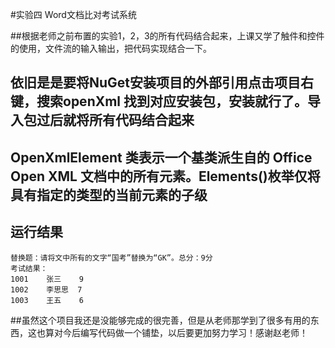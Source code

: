 #实验四 Word文档比对考试系统


##根据老师之前布置的实验1，2，3的所有代码结合起来，上课又学了触件和控件的使用，文件流的输入输出，把代码实现结合一下。

## 依旧是是要将NuGet安装项目的外部引用点击项目右键，搜索openXml 找到对应安装包，安装就行了。导入包过后就将所有代码结合起来

## OpenXmlElement 类表示一个基类派生自的 Office Open XML 文档中的所有元素。Elements<T>()枚举仅将具有指定的类型的当前元素的子级

## 运行结果
```
替换题：请将文中所有的文字“国考”替换为“GK”。总分：9分
考试结果：
1001    张三    9
1002    李思思  7
1003    王五    6
```

##虽然这个项目我还是没能够完成的很完善，但是从老师那学到了很多有用的东西，这也算对今后编写代码做一个铺垫，以后要更加努力学习！感谢赵老师！



